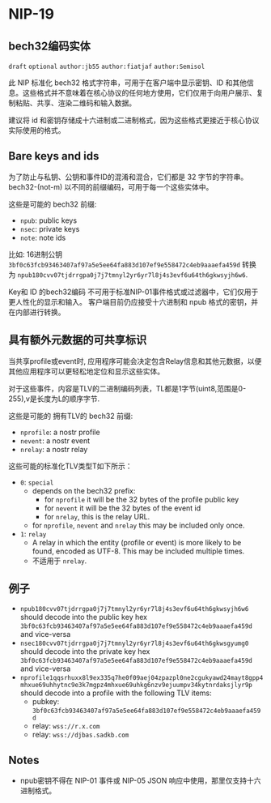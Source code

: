 NIP-19
======

bech32编码实体
-----------------------

`draft` `optional` `author:jb55` `author:fiatjaf` `author:Semisol`

此 NIP 标准化 bech32 格式字符串，可用于在客户端中显示密钥、ID 和其他信息。这些格式并不意味着在核心协议的任何地方使用，它们仅用于向用户展示、复制粘贴、共享、渲染二维码和输入数据。

建议将 id 和密钥存储成十六进制或二进制格式，因为这些格式更接近于核心协议实际使用的格式。

## Bare keys and ids

为了防止与私钥、公钥和事件ID的混淆和混合，它们都是 32 字节的字符串。bech32-(not-m) 以不同的前缀编码，可用于每一个这些实体中。

这些是可能的 bech32 前缀:

  - `npub`: public keys
  - `nsec`: private keys
  - `note`: note ids

比如: 16进制公钥 `3bf0c63fcb93463407af97a5e5ee64fa883d107ef9e558472c4eb9aaaefa459d` 转换为 `npub180cvv07tjdrrgpa0j7j7tmnyl2yr6yr7l8j4s3evf6u64th6gkwsyjh6w6`.

Key和 ID 的bech32编码 不可用于标准NIP-01事件格式或过滤器中，它们仅用于更人性化的显示和输入。
客户端目前仍应接受十六进制和 npub 格式的密钥，并在内部进行转换。

## 具有额外元数据的可共享标识

当共享profile或event时, 应用程序可能会决定包含Relay信息和其他元数据，以便其他应用程序可以更轻松地定位和显示这些实体。

对于这些事件，内容是TLV的二进制编码列表，TL都是1字节(uint8,范围是0-255),v是长度为L的顺序字节.

这些是可能的 拥有TLV的 bech32 前缀:

  - `nprofile`: a nostr profile
  - `nevent`: a nostr event
  - `nrelay`: a nostr relay

这些可能的标准化TLV类型T如下所示：

- `0`: `special`
  - depends on the bech32 prefix:
    - for `nprofile` it will be the 32 bytes of the profile public key
    - for `nevent` it will be the 32 bytes of the event id
    - for `nrelay`, this is the relay URL.
  - for `nprofile`, `nevent` and `nrelay` this may be included only once.
- `1`: `relay`
  - A relay in which the entity (profile or event) is more likely to be found, encoded as UTF-8. This may be included multiple times.
  - 不适用于 `nrelay`.
  
## 例子

- `npub180cvv07tjdrrgpa0j7j7tmnyl2yr6yr7l8j4s3evf6u64th6gkwsyjh6w6` should decode into the public key hex `3bf0c63fcb93463407af97a5e5ee64fa883d107ef9e558472c4eb9aaaefa459d` and vice-versa
- `nsec180cvv07tjdrrgpa0j7j7tmnyl2yr6yr7l8j4s3evf6u64th6gkwsgyumg0` should decode into the private key hex `3bf0c63fcb93463407af97a5e5ee64fa883d107ef9e558472c4eb9aaaefa459d` and vice-versa
- `nprofile1qqsrhuxx8l9ex335q7he0f09aej04zpazpl0ne2cgukyawd24mayt8gpp4mhxue69uhhytnc9e3k7mgpz4mhxue69uhkg6nzv9ejuumpv34kytnrdaksjlyr9p` should decode into a profile with the following TLV items:
  - pubkey: `3bf0c63fcb93463407af97a5e5ee64fa883d107ef9e558472c4eb9aaaefa459d`
  - relay: `wss://r.x.com`
  - relay: `wss://djbas.sadkb.com`

## Notes

- npub密钥不得在 NIP-01 事件或 NIP-05 JSON 响应中使用，那里仅支持十六进制格式。
